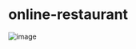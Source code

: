 # online-restaurant

![image](https://user-images.githubusercontent.com/50864824/135479782-8a1caf4c-483b-4013-a239-83a5c34dee95.png)
